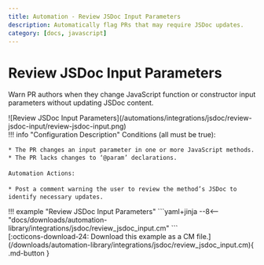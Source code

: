 ```yaml
---
title: Automation - Review JSDoc Input Parameters
description: Automatically flag PRs that may require JSDoc updates.
category: [docs, javascript]
---
```

# Review JSDoc Input Parameters
<!-- --8<-- [start:example]-->
Warn PR authors when they change JavaScript function or constructor input parameters without updating JSDoc content.


<div class="automationImage" markdown="1">
![Review JSDoc Input Parameters](/automations/integrations/jsdoc/review-jsdoc-input/review-jsdoc-input.png)
</div>
<div class="automationDescription" markdown="1">
!!! info "Configuration Description"
    Conditions (all must be true):

    * The PR changes an input parameter in one or more JavaScript methods.
    * The PR lacks changes to ‘@param’ declarations.

    Automation Actions:

    * Post a comment warning the user to review the method’s JSDoc to identify necessary updates.

</div>
<div class="automationExample" markdown="1">
!!! example "Review JSDoc Input Parameters"
    ```yaml+jinja
    --8<-- "docs/downloads/automation-library/integrations/jsdoc/review_jsdoc_input.cm"
    ```
    <div class="result" markdown>
      <span>
      [:octicons-download-24: Download this example as a CM file.](/downloads/automation-library/integrations/jsdoc/review_jsdoc_input.cm){ .md-button }
      </span>
    </div>
</div>
<!-- --8<-- [end:example]-->
